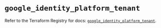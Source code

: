 # `google_identity_platform_tenant`

Refer to the Terraform Registry for docs: [`google_identity_platform_tenant`](https://registry.terraform.io/providers/hashicorp/google/6.49.2/docs/resources/identity_platform_tenant).
